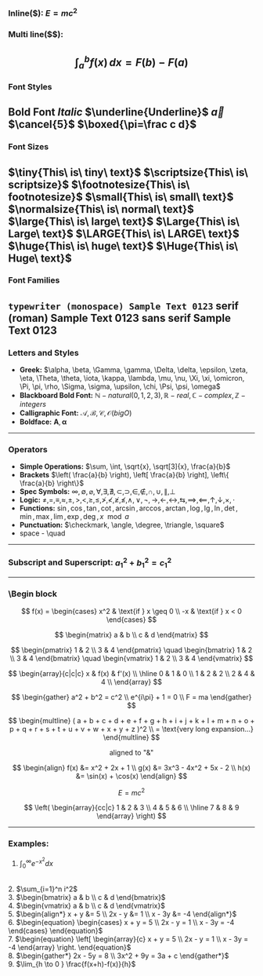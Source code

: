 ### Inline(\$): $E = mc^2$
### Multi line(\$\$):
$$
\int_a^b f(x) \, dx = F(b) - F(a)
$$
---
### Font Styles
$\textbf{Bold Font}$
$\textit{Italic}$
$\underline{Underline}$
$\vec{a}$
$\cancel{5}$
$\boxed{\pi=\frac c d}$
---
### Font Sizes
$\tiny{This\ is\ tiny\ text}$
$\scriptsize{This\ is\ scriptsize}$
$\footnotesize{This\ is\ footnotesize}$
$\small{This\ is\ small\ text}$
$\normalsize{This\ is\ normal\ text}$
$\large{This\ is\ large\ text}$
$\Large{This\ is\ Large\ text}$
$\LARGE{This\ is\ LARGE\ text}$
$\huge{This\ is\ huge\ text}$
$\Huge{This\ is\ Huge\ text}$
---
### Font Families
$\texttt{typewriter (monospace) Sample Text 0123}$
$\textrm{serif (roman) Sample Text 0123}$
$\textsf{sans serif Sample Text 0123}$
---
### Letters and Styles
- **Greek:** $\alpha, \beta, \Gamma, \gamma, \Delta, \delta, \epsilon, \zeta, \eta, \Theta, \theta, \iota, \kappa, \lambda, \mu, \nu, \Xi, \xi, \omicron, \Pi, \pi, \rho, \Sigma, \sigma, \upsilon, \chi, \Psi, \psi, \omega$
- **Blackboard Bold Font:** $\mathbb{N} - natural (0,1,2,3), \mathbb{R} - real, \mathbb{C} - complex, \mathbb{Z} - integers$
- **Calligraphic Font:** $\mathcal{A}, \mathcal{B}, \mathcal{C}, \mathcal{O} (big O)$
- **Boldface:** $\mathbf{A}, \boldsymbol{\alpha}$
---
### Operators
- **Simple Operations:** $\sum, \int, \sqrt{x}, \sqrt[3]{x}, \frac{a}{b}$
- **Brackets** $\left( \frac{a}{b} \right), \left[ \frac{a}{b} \right], \left\{ \frac{a}{b} \right\}$
- **Spec Symbols:** $\infty, \emptyset, \varnothing, \forall, \exists, \nexists, \subset, \supset, \in, \notin, \cap, \cup, \parallel, \perp$ 
- **Logic:** $\not=, =, \equiv, \approx, \pm, \gt, \lt, \ge, \le, \ngtr, \nless, \ngeq, \nleq, \land, \lor, \lnot, \to, \gets, \leftrightarrow, \leftrightarrows, \implies, \impliedby, \uparrow, \downarrow, \times, \cdot$
- **Functions:** $\sin, \cos, \tan, \cot, \arcsin, \arccos, \arctan, \log, \lg, \ln, \det, \min, \max, \lim, \exp, \deg, x \mod a$
- **Punctuation:** $\checkmark, \angle, \degree, \triangle, \square$
- space - \quad
---
### Subscript and Superscript: $a_1^2 + b_1^2 = c_1^2$

---
### \Begin block
$$
f(x) = \begin{cases}
x^2 & \text{if } x \geq 0 \\
-x & \text{if } x < 0
\end{cases}
$$

$$
\begin{matrix}
a & b \\
c & d 
\end{matrix}
$$


$$
\begin{pmatrix} 1 & 2 \\ 3 & 4 \end{pmatrix}
\quad
\begin{bmatrix} 1 & 2 \\ 3 & 4 \end{bmatrix}
\quad
\begin{vmatrix} 1 & 2 \\ 3 & 4 \end{vmatrix}
$$

$$
\begin{array}{c|c|c}
x & f(x) & f'(x) \\
\hline
0 & 1 & 0 \\
1 & 2 & 2 \\
2 & 4 & 4 \\
\end{array}
$$

$$
\begin{gather}
a^2 + b^2 = c^2 \\
e^{i\pi} + 1 = 0 \\
F = ma
\end{gather}
$$

$$
\begin{multline}
( a + b + c + d + e + f + g + h + i + j + k + l + m + n + o + p + q + r + s + t + u + v + w + x + y + z )^2 \\
= \text{very long expansion...}
\end{multline}
$$

<p style="text-align: center">aligned to "&"</p>

$$
\begin{align}
f(x) &= x^2 + 2x + 1 \\
g(x) &= 3x^3 - 4x^2 + 5x - 2 \\
h(x) &= \sin(x) + \cos(x)
\end{align}
$$

$$
\begin{equation}
E = mc^2
\end{equation}
$$

$$
\left(
\begin{array}{cc|c}
1 & 2 & 3 \\
4 & 5 & 6 \\
\hline
7 & 8 & 9
\end{array}
\right)
$$


---
### Examples:
1. $\int_0^\infty e^{-x^2} dx$
<br>
2. $\sum_{i=1}^n i^2$
<br>
3. $\begin{bmatrix}
a & b \\
c & d
\end{bmatrix}$
<br>
4. $\begin{vmatrix}
   a & b \\
   c & d
\end{vmatrix}$
<br>
5. $\begin{align*}
    x + y &= 5 \\
    2x - y &= 1 \\
    x - 3y &= -4
\end{align*}$
<br>
6. $\begin{equation}
\begin{cases}
    x + y = 5 \\
    2x - y = 1 \\
    x - 3y = -4
\end{cases}
\end{equation}$
<br>
7. $\begin{equation}
\left[
\begin{array}{c}
    x + y = 5 \\
    2x - y = 1 \\
    x - 3y = -4
\end{array}
\right.
\end{equation}$
<br>
8. $\begin{gather*} 
2x - 5y =  8 \\ 
3x^2 + 9y =  3a + c
\end{gather*}$
<br>
9. $\lim_{h \to 0 } \frac{f(x+h)-f(x)}{h}$
